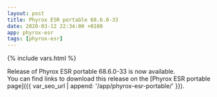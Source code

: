 ```yaml
---
layout: post
title: Phyrox ESR portable 68.6.0-33
date: 2020-03-12 22:34:00 +0100
app: phyrox-esr
tags: [phyrox-esr]
---
```

{% include vars.html %}

Release of Phyrox ESR portable 68.6.0-33 is now available.<br />
You can find links to download this release on the [Phyrox ESR portable page]({{ var_seo_url | append: '/app/phyrox-esr-portable/' }}).
